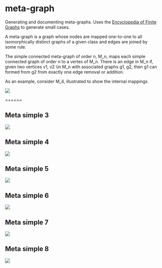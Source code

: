 meta-graph
==========

Generating and documenting meta-graphs. Uses the [Encyclopedia of Finite Graphs](https://github.com/thoppe/Encyclopedia-of-Finite-Graphs) to generate small cases.

A meta-graph is a graph whose nodes are mapped one-to-one to all isomorphically distinct graphs of a given class and edges are joined by some rule.

The simple connected meta-graph of order n, M_n, maps each simple connected graph of order n to a vertex of M_n. There is an edge in M_n if, given two vertices v1, v2 \in M_n with associated graphs g1, g2, then g1 can formed from g2 from exactly one edge removal or addition.

As an example, consider M_4, illustrated to show the internal mappings

![](figures/example_4.png)

======

## Meta simple 3
![](figures/meta_simple_3.png)

## Meta simple 4
![](figures/meta_simple_4.png)

## Meta simple 5
![](figures/meta_simple_5.png)

## Meta simple 6
![](figures/meta_simple_6.png)

## Meta simple 7
![](figures/meta_simple_7.png)

## Meta simple 8
![](figures/meta_simple_8.png)


